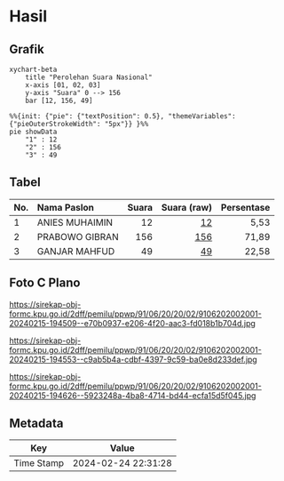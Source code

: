# Hasil

## Grafik

```mermaid
xychart-beta
    title "Perolehan Suara Nasional"
    x-axis [01, 02, 03]
    y-axis "Suara" 0 --> 156
    bar [12, 156, 49]
```

```mermaid
%%{init: {"pie": {"textPosition": 0.5}, "themeVariables": {"pieOuterStrokeWidth": "5px"}} }%%
pie showData
    "1" : 12
    "2" : 156
    "3" : 49
```

## Tabel

| No. | Nama Paslon    | Suara | Suara (raw) | Persentase |
|:--- |:-------------- | -----:| -----------:| ----------:|
| 1   | ANIES MUHAIMIN | 12    | [12][p-1]   | 5,53       |
| 2   | PRABOWO GIBRAN | 156   | [156][p-2]  | 71,89      |
| 3   | GANJAR MAHFUD  | 49    | [49][p-3]   | 22,58      |


[p-1]: https://github.com/gigit-pemilu/pemilu-2024/blob/main/pilpres/hitung-suara/sub/91-papua/sub/06-biak-numfor/sub/20-oridek/sub/2002-bakribo/sub/001-tps/sub/paslon-1.txt
[p-2]: https://github.com/gigit-pemilu/pemilu-2024/blob/main/pilpres/hitung-suara/sub/91-papua/sub/06-biak-numfor/sub/20-oridek/sub/2002-bakribo/sub/001-tps/sub/paslon-2.txt
[p-3]: https://github.com/gigit-pemilu/pemilu-2024/blob/main/pilpres/hitung-suara/sub/91-papua/sub/06-biak-numfor/sub/20-oridek/sub/2002-bakribo/sub/001-tps/sub/paslon-3.txt

## Foto C Plano

https://sirekap-obj-formc.kpu.go.id/2dff/pemilu/ppwp/91/06/20/20/02/9106202002001-20240215-194509--e70b0937-e206-4f20-aac3-fd018b1b704d.jpg

https://sirekap-obj-formc.kpu.go.id/2dff/pemilu/ppwp/91/06/20/20/02/9106202002001-20240215-194553--c9ab5b4a-cdbf-4397-9c59-ba0e8d233def.jpg

https://sirekap-obj-formc.kpu.go.id/2dff/pemilu/ppwp/91/06/20/20/02/9106202002001-20240215-194626--5923248a-4ba8-4714-bd44-ecfa15d5f045.jpg


## Metadata

| Key        | Value               |
| ---------- | ------------------- |
| Time Stamp | 2024-02-24 22:31:28 |



